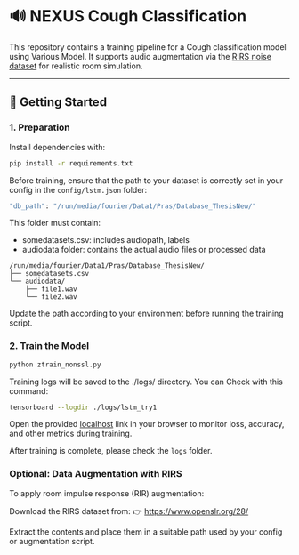 # 🔊 NEXUS Cough Classification

This repository contains a training pipeline for a Cough classification model using Various Model. It supports audio augmentation via the [RIRS noise dataset](https://www.openslr.org/28/) for realistic room simulation.

---

## 🚀 Getting Started

### 1. Preparation
Install dependencies with:
```bash
pip install -r requirements.txt
```
Before training, ensure that the path to your dataset is correctly set in your config in the `config/lstm.json` folder:

```bash
"db_path": "/run/media/fourier/Data1/Pras/Database_ThesisNew/"
```
This folder must contain:

- somedatasets.csv: includes audiopath, labels
- audiodata folder: contains the actual audio files or processed data

```
/run/media/fourier/Data1/Pras/Database_ThesisNew/
├── somedatasets.csv
└── audiodata/
    ├── file1.wav
    └── file2.wav
```
Update the path according to your environment before running the training script.


### 2. Train the Model

```bash
python ztrain_nonssl.py
```

Training logs will be saved to the ./logs/ directory. You can Check with this command:


```sh
tensorboard --logdir ./logs/lstm_try1
```
Open the provided [localhost](http://localhost:6006) link in your browser to monitor loss, accuracy, and other metrics during training.

After training is complete, please check the `logs` folder.

### Optional: Data Augmentation with RIRS

To apply room impulse response (RIR) augmentation:

Download the RIRS dataset from:
👉 https://www.openslr.org/28/

Extract the contents and place them in a suitable path used by your config or augmentation script.
